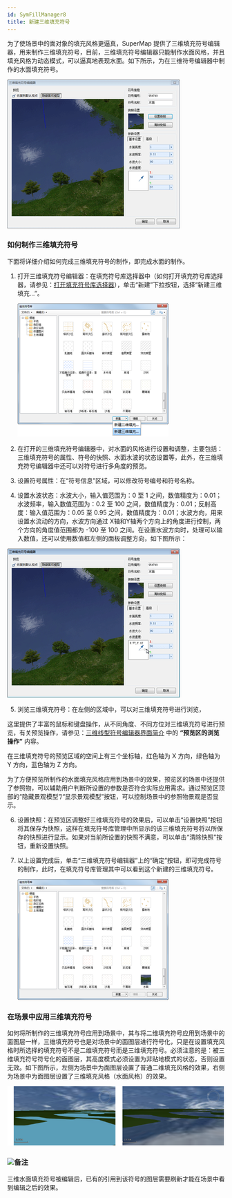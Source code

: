 ```yaml
---
id: SymFillManager8
title: 新建三维填充符号
---
```

为了使场景中的面对象的填充风格更逼真，SuperMap
提供了三维填充符号编辑器，用来制作三维填充符号，目前，三维填充符号编辑器只能制作水面风格，并且填充风格为动态模式，可以逼真地表现水面。如下所示，为在三维符号编辑器中制作的水面填充符号。

![](img/waterfill.gif)  


### 如何制作三维填充符号

下面将详细介绍如何完成三维填充符号的制作，即完成水面的制作。

1. 打开三维填充符号编辑器：在填充符号库选择器中（如何打开填充符号库选择器，请参见：[打开填充符号库选择器](SymFillManager1.html)），单击“新建”下拉按钮，选择“新建三维填充...”。   
  
   ![](img/SymFillManager8t2.png)  

2. 在打开的三维填充符号编辑器中，对水面的风格进行设置和调整，主要包括：三维填充符号的属性、符号的快照、水面水波的状态设置等，此外，在三维填充符号编辑器中还可以对符号进行多角度的预览。
3. 设置符号属性：在“符号信息”区域，可以修改符号编号和符号名称。
4. 设置水波状态：水波大小，输入值范围为：0 至 1 之间，数值精度为：0.01；水波频率，输入数值范围为：0.2 至 100 之间，数值精度为：0.01；反射高度：输入值范围为：0.05 至 0.95 之间，数值精度为：0.01；水波方向，用来设置水流动的方向，水波方向通过 X轴和Y轴两个方向上的角度进行控制，两个方向的角度值范围都为 -100 至 100 之间。在设置水波方向时，处理可以输入数值，还可以使用数值框左侧的面板调整方向，如下图所示：  
  
  ![](img/setdirection.gif)  

5. 浏览三维填充符号：在左侧的区域中，可以对三维填充符号进行浏览，

这里提供了丰富的鼠标和键盘操作，从不同角度、不同方位对三维填充符号进行预览，有关预览操作，请参见：[三维线型符号编辑器界面简介](SymLine3DEditor2.html)
中的 **“预览区的浏览操作”** 内容。

在三维填充符号的预览区域的空间上有三个坐标轴，红色轴为 X 方向，绿色轴为 Y 方向，蓝色轴为 Z 方向。

为了方便预览所制作的水面填充风格应用到场景中的效果，预览区的场景中还提供了参照物，可以辅助用户判断所设置的参数是否符合实际应用需求。通过预览区顶部的“隐藏景观模型”/“显示景观模型”按钮，可以控制场景中的参照物景观是否显示。

6. 设置快照：在预览区调整好三维填充符号的效果后，可以单击“设置快照”按钮将其保存为快照，这样在填充符号库管理中所显示的该三维填充符号将以所保存的快照进行显示。如果对当前所设置的快照不满意，可以单击“清除快照”按钮，重新设置快照。
7. 以上设置完成后，单击“三维填充符号编辑器”上的“确定”按钮，即可完成符号的制作，此时，在填充符号库管理其中可以看到这个新建的三维填充符号。   
  
   ![](img/SymFillManager8t3.png)  

### 在场景中应用三维填充符号

如何将所制作的三维填充符号应用到场景中，其与将二维填充符号应用到场景中的面图层一样，三维填充符号也是对场景中的面图层进行符号化，只是在设置填充风格时所选择的填充符号不是二维填充符号而是三维填充符号。必须注意的是：被三维填充符号符号化的面图层，其高度模式必须设置为非贴地模式的状态，否则设置无效。如下图所示，左侧为场景中为面图层设置了普通二维填充风格的效果，右侧为场景中为面图层设置了三维填充风格（水面风格）的效果。

![](img/SymFillManager8t4.png)  
 

### ![](img/read.gif)备注

三维水面填充符号被编辑后，已有的引用到该符号的图层需要刷新才能在场景中看到编辑之后的效果。

